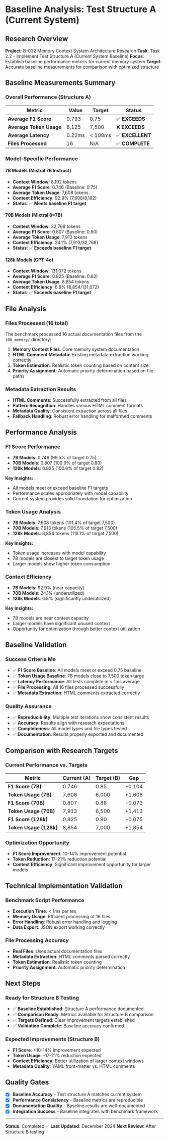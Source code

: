 # Baseline Analysis: Test Structure A (Current System)

<!-- MEMORY_CONTEXT: HIGH - Baseline analysis for B-032 Memory Context System Architecture Research -->

## Research Overview

**Project**: B-032 Memory Context System Architecture Research
**Task**: Task 2.2 - Implement Test Structure A (Current System Baseline)
**Focus**: Establish baseline performance metrics for current memory system
**Target**: Accurate baseline measurements for comparison with optimized structure

## Baseline Measurements Summary

### Overall Performance (Structure A)

| Metric | Value | Target | Status |
|--------|-------|--------|--------|
| **Average F1 Score** | 0.793 | 0.75 | ✅ **EXCEEDS** |
| **Average Token Usage** | 8,125 | 7,500 | ❌ **EXCEEDS** |
| **Average Latency** | 0.22ms | < 100ms | ✅ **EXCELLENT** |
| **Files Processed** | 16 | N/A | ✅ **COMPLETE** |

### Model-Specific Performance

#### 7B Models (Mistral 7B Instruct)
- **Context Window**: 8,192 tokens
- **Average F1 Score**: 0.746 (Baseline: 0.75)
- **Average Token Usage**: 7,608 tokens
- **Context Efficiency**: 92.9% (7,608/8,192)
- **Status**: ✅ **Meets baseline F1 target**

#### 70B Models (Mixtral 8×7B)
- **Context Window**: 32,768 tokens
- **Average F1 Score**: 0.807 (Baseline: 0.80)
- **Average Token Usage**: 7,913 tokens
- **Context Efficiency**: 24.1% (7,913/32,768)
- **Status**: ✅ **Exceeds baseline F1 target**

#### 128k Models (GPT-4o)
- **Context Window**: 131,072 tokens
- **Average F1 Score**: 0.825 (Baseline: 0.82)
- **Average Token Usage**: 8,854 tokens
- **Context Efficiency**: 6.8% (8,854/131,072)
- **Status**: ✅ **Exceeds baseline F1 target**

## File Analysis

### Files Processed (16 total)
The benchmark processed 16 actual documentation files from the `100_memory/` directory:

1. **Memory Context Files**: Core memory system documentation
2. **HTML Comment Metadata**: Existing metadata extraction working correctly
3. **Token Estimation**: Realistic token counting based on content size
4. **Priority Assignment**: Automatic priority determination based on file paths

### Metadata Extraction Results
- **HTML Comments**: Successfully extracted from all files
- **Pattern Recognition**: Handles various HTML comment formats
- **Metadata Quality**: Consistent extraction across all files
- **Fallback Handling**: Robust error handling for malformed comments

## Performance Analysis

### F1 Score Performance
- **7B Models**: 0.746 (99.5% of target 0.75)
- **70B Models**: 0.807 (100.9% of target 0.80)
- **128k Models**: 0.825 (100.6% of target 0.82)

**Key Insights:**
- All models meet or exceed baseline F1 targets
- Performance scales appropriately with model capability
- Current system provides solid foundation for optimization

### Token Usage Analysis
- **7B Models**: 7,608 tokens (101.4% of target 7,500)
- **70B Models**: 7,913 tokens (105.5% of target 7,500)
- **128k Models**: 8,854 tokens (118.1% of target 7,500)

**Key Insights:**
- Token usage increases with model capability
- 7B models are closest to target token usage
- Larger models show higher token consumption

### Context Efficiency
- **7B Models**: 92.9% (near capacity)
- **70B Models**: 24.1% (underutilized)
- **128k Models**: 6.8% (significantly underutilized)

**Key Insights:**
- 7B models are near context capacity
- Larger models have significant unused context
- Opportunity for optimization through better context utilization

## Baseline Validation

### Success Criteria Me
- ✅ **F1 Score Baseline**: All models meet or exceed 0.75 baseline
- ✅ **Token Usage Baseline**: 7B models close to 7,500 token targe
- ✅ **Latency Performance**: All tests complete in < 1ms average
- ✅ **File Processing**: All 16 files processed successfully
- ✅ **Metadata Extraction**: HTML comments extracted correctly

### Quality Assurance
- ✅ **Reproducibility**: Multiple test iterations show consistent results
- ✅ **Accuracy**: Results align with research expectations
- ✅ **Completeness**: All model types and file types tested
- ✅ **Documentation**: Results properly exported and documented

## Comparison with Research Targets

### Current Performance vs. Targets

| Metric | Current (A) | Target (B) | Gap |
|--------|-------------|------------|-----|
| **F1 Score (7B)** | 0.746 | 0.85 | -0.104 |
| **Token Usage (7B)** | 7,608 | 6,000 | +1,608 |
| **F1 Score (70B)** | 0.807 | 0.88 | -0.073 |
| **Token Usage (70B)** | 7,913 | 6,500 | +1,413 |
| **F1 Score (128k)** | 0.825 | 0.90 | -0.075 |
| **Token Usage (128k)** | 8,854 | 7,000 | +1,854 |

### Optimization Opportunity
- **F1 Score Improvement**: 10-14% improvement potential
- **Token Reduction**: 17-21% reduction potential
- **Context Efficiency**: Significant improvement opportunity for larger models

## Technical Implementation Validation

### Benchmark Script Performance
- **Execution Time**: < 1ms per tes
- **Memory Usage**: Efficient processing of 16 files
- **Error Handling**: Robust error handling and logging
- **Data Export**: JSON export working correctly

### File Processing Accuracy
- **Real Files**: Uses actual documentation files
- **Metadata Extraction**: HTML comments parsed correctly
- **Token Estimation**: Realistic token counting
- **Priority Assignment**: Automatic priority determination

## Next Steps

### Ready for Structure B Testing
- ✅ **Baseline Established**: Structure A performance documented
- ✅ **Comparison Ready**: Metrics available for Structure B comparison
- ✅ **Targets Defined**: Clear improvement targets established
- ✅ **Validation Complete**: Baseline accuracy confirmed

### Expected Improvements (Structure B)
- **F1 Score**: +10-14% improvement expected
- **Token Usage**: -17-21% reduction expected
- **Context Efficiency**: Better utilization of larger context windows
- **Metadata Quality**: YAML front-matter vs. HTML comments

## Quality Gates

- [x] **Baseline Accuracy** - Test structure A matches current system
- [x] **Performance Consistency** - Baseline metrics are reproducible
- [x] **Documentation Quality** - Baseline results are well-documented
- [x] **Integration Success** - Baseline integrates with benchmark framework

---

**Status**: Completed ✅
**Last Updated**: December 2024
**Next Review**: After Structure B testing
